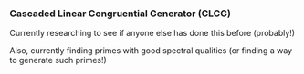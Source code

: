 ### Cascaded Linear Congruential Generator (CLCG)
Currently researching to see if anyone else has done this before (probably!)

Also, currently finding primes with good spectral qualities (or finding a way to generate such primes!)
